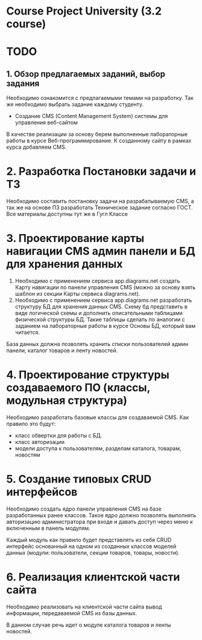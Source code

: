 # Course Project University (3.2 course)
# TODO

## 1. Обзор предлагаемых заданий, выбор задания
Необходимо ознакомится с предлагаемыми темами на разработку. Так же необходимо выбрать задание каждому студенту.
- Создание CMS (Content Management System) системы для управления веб-сайтом

В качестве реализации за основу берем выполненные лабораторные работы в курсе Веб-программирование. К созданному сайту в рамках курса добавляем CMS.

# 2. Разработка Постановки задачи и ТЗ
Необходимо составить постановку задачи на разрабатываемую CMS, а так же на основе ПЗ разработать Техническое задание согласно ГОСТ. Все материалы доступны тут же в Гугл Классе

# 3. Проектирование карты навигации CMS админ панели и БД для хранения данных
1. Необходимо с применением сервиса app.diagrams.net создать Карту навигации по панели управления CMS (можно за основу взять шаблон из секции Карты сервиса diagrams.net).
2. Необходимо с применением сервиса app.diagrams.net разработать структуру БД для хранения данных CMS. Схему бд представить в виде логической схемы и дополнить описательными таблицами физической структуры БД. Такие таблицы сделать по аналогии с заданием на лабораторные работы в курсе Основы БД, который вам читается.

База данных должна позволять хранить списки пользователей админ панели, каталог товаров и ленту новостей.

# 4. Проектирование структуры создаваемого ПО (классы, модульная структура)
Необходимо разработать базовые классы для создаваемой CMS. Как правило это будут:
- класс обвертки для работы с БД.
- класс авторизации
- модели доступа к пользователям, разделам каталога, товарам, новостям

# 5. Создание типовых CRUD интерфейсов
Необходимо создать ядро панели управления CMS на базе разработанных ранее классов. Такое ядро должно позволять выполнять авторизацию администратора при входе и давать доступ через меню к включенным в панель модулям.

Каждый модуль как правило будет представлять из себя CRUD интерфейс основанный на одном из созданных классов моделей данных (модули: пользователи, секции товаров, товары, новости).

# 6. Реализация клиентской части сайта
Необходимо реализовать на клиентской части сайта вывод информации, передаваемой CMS из базы данных.

В данном случае речь идет о модуле каталога товаров и ленты новостей.
